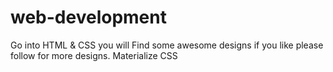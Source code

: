 # web-development

Go into HTML & CSS you will Find some awesome designs if you like please follow for more designs.
Materialize CSS
